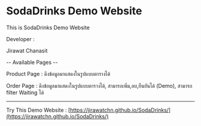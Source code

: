 # SodaDrinks Demo Website

This is SodaDrinks Demo Website

Developer : 

Jirawat Chanasit

-- Available Pages --

Product Page : ดึงข้อมูลมาแสดงในรูปแบบตารางได้

Order Page : ดึงข้อมูลมาแสดงในรูปแบบตารางได้, สามารถเพิ่ม,ลบ,ยืนยันได้ (Demo), สามารถ filter Waiting ได้

---------------------

Try This Demo Website :
[https://jirawatchn.github.io/SodaDrinks/](https://jirawatchn.github.io/SodaDrinks/)
